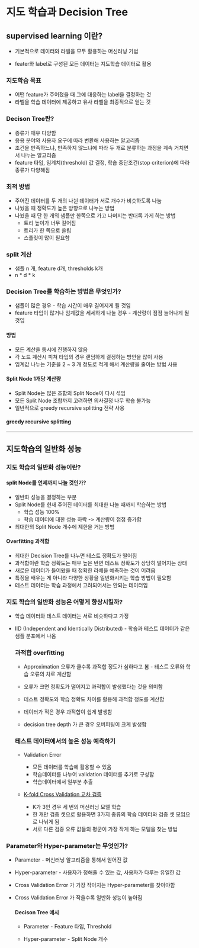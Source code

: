 # 지도 학습과 Decision Tree

## supervised learning 이란?

- 기본적으로 데이터와 라벨을 모두 활용하는 머신러닝 기법

- feater와 label로 구성된 모든 데이터는 지도학습 데이터로 활용

### 지도학습 목표

- 어떤 feature가 주어졌을 때 그에 대응하는  label을 결정하는 것
- 라벨을 학습 데이터에 제공하고 유사 라벨을 최종적으로 얻는 것

### Decison Tree란?

- 종류가 매우 다양함
- 응용 분야와 사용자 요구에 따라 변환해 사용하는 알고리즘
- 조건을 만족하느냐, 만족하지 않느냐에 따라 두 개로 분류하는 과정을 계속 거치면서 나누는 알고리즘
- feature  타입, 임계치(threshold) 값 결정, 학습 중단조건(stop criterion)에 따라 종류가 다양해짐

### 최적 방법

- 주어진 데이터를 두 개의 나뉜 데이터가 서로 개수가 비슷하도록 나눔
- 나눴을 때 정확도가 높은 방향으로 나누는 방법
- 나눴을 때 단 한 개의 샘플만 한쪽으로 가고 나머지는 반대록 가게 하는 방법
  - 트리 높이가 너무 길어짐
  - 트리가 한 쪽으로 쏠림
  - 스플릿이 많이 필요함

### split 계산

- 샘플 n 개, feature d개, thresholds k개
- n * d * k

### Decision Tree를 학습하는 방법은 무엇인가?

- 샘플이 많은 경우 - 학습 시간이 매우 길어지게 될 것임
- feature 타입이 많거나 임계값을 세세하게 나눌 경우 - 계산량이 점점 늘어나게 될 것임

#### 방법

- 모든 계산을 동시에 진행하지 않음
- 각 노드 계산시 피쳐 타입의 경우 랜덤하게 결정하는 방안을 많이 사용
- 임계값 나누는 기준을 2 ~ 3 개 정도로 적게 해서 계산량을 줄이는 방법 사용

####  Split Node 1개당 계산량

- Split Node는 많은 조합의 Split Node이 다시 섞임
- 모든 Split Node 조합까지 고려하면 의사결정 나무 학습 불가능
- 일반적으로  greedy recursive splitting 전략 사용

#### greedy recursive splitting

------

## 지도학습의 일반화 성능

### 지도 학습의 일반화 성능이란?

#### split Node를 언제까지 나눌 것인가?

- 일반화 성능을 결정하는 부분
- Split Node를 현재 주어진 데이터를 최대한 나눌 때까지 학습하는 방법
  - 학습 성능 100%
  - 학습 데이터에 대한 성능 하락 -> 계산량이 점점 증가함
- 최대한의 Split Node 개수에 제한을 거는 방법

#### Overfitting 과적합

- 최대한 Decision Tree를 나누면 테스트 정확도가 떨어짐
- 과적합이란 학습 정확도는 매우 높은 반면 테스트 정확도가 상당히 떨어지는 상태
- 새로운 데이터가 들어왔을 때 정확한 라베을 예측하는 것이 어려움
- 특징을 배우는 게 아니라 다양한 상황을 일반화시키는 학습 방법이 필요함
- 테스트 데이터는 학습 과정에서 고려되어서는 안되는 데이터임

### 지도 학습의 일반화 성능은 어떻게 향상시킬까?

- 학습 데이터와 테스트 데이터는 서로 비슷하다고 가정 

- IID (Independent and Identically Distributed) - 학습과 테스트 데이터가 같은 샘플 분포에서 나옴

  ### 과적합 overfitting

  - Approximation 오류가 클수록 과적합 정도가 심하다고 봄 - 테스트 오류와 학습 오류의 차로 계산함

   -  오류가 크면 정확도가 떨어지고 과적합이 발생했다는 것을 의미함
   -  테스트 정확도와 학습 정확도 차이를 활용해 과적합 정도를 계산함
   -  데이터가 적은 경우 과적합이 쉽게 발생함
   -  decision tree depth 가 큰 경우 오버피팅이 크게 발생함

  ### 테스트 데이터에서의 높은 성능 예측하기

  - Validation Error 
    - 모든 데이터를 학습에 활용할 수 있음
    - 학습데이터를 나누어 validation 데이터를 추가로 구성함
    - 학습데이터에서 일부분 추출

  - [K-fold Cross Validation 교차 검증](http://mlwiki.org/index.php/Cross-Validation)
    - K가 3인 경우 세 번의 머신러닝 모델 학습
    - 한 개만 검증 셋으로 활용하면 3가지 종류의 학습 데이터와 검증 셋 모임으로 나뉘게 됨
    - 서로 다른 검증 오류 값들의 평군이 가장 작게 하는 모델을 찾는 방법

### Parameter와 Hyper-parameter는 무엇인가?

- Parameter - 머신러닝 알고리즘을 통해서 얻어진 값

-  Hyper-parameter - 사용자가 정해줄 수 있는 값, 사용자가 다루는 유일한 값

- Cross Validation Error 가 가장 작아지는 Hyper-parameter를 찾아야함

- Cross Validation Error 가 작을수록 일반화 성능이 높아짐

  #### Decison Tree 예시

  - Parameter - Feature 타입, Threshold

  - Hyper-parameter - Split Node 개수

    

